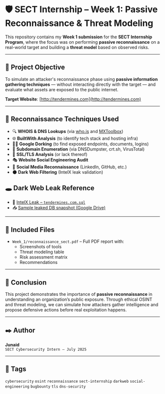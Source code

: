# 🛡️ SECT Internship – Week 1: Passive Reconnaissance & Threat Modeling

This repository contains my **Week 1 submission** for the **SECT Internship Program**, where the focus was on performing **passive reconnaissance** on a real-world target and building a **threat model** based on observed risks.

---

## 🎯 Project Objective

To simulate an attacker's reconnaissance phase using **passive information gathering techniques** — without interacting directly with the target — and evaluate what assets are exposed to the public internet.

**Target Website**: [http://tendermines.com](http://tendermines.com)

---

## 🔧 Reconnaissance Techniques Used

- 🔍 **WHOIS & DNS Lookups** (via [who.is](https://who.is) and [MXToolbox](https://mxtoolbox.com))
- 🌐 **BuiltWith Analysis** (to identify tech stack and hosting infra)
- 🕵️‍♂️ **Google Dorking** (to find exposed endpoints, documents, logins)
- 📡 **Subdomain Enumeration** (via DNSDumpster, crt.sh, VirusTotal)
- 🔐 **SSL/TLS Analysis** (or lack thereof)
- 🎭 **Website Social Engineering Audit**
- 👤 **Social Media Reconnaissance** (LinkedIn, GitHub, etc.)
- 🌑 **Dark Web Filtering** (IntelX leak validation)
  

## 🕳️ Dark Web Leak Reference

- 🔗 [IntelX Leak – `tendermines.com.sql`](https://intelx.io/?did=4b5ea3eb-4e18-4877-a11b-442d42ebc6a1)
- 📥 [Sample leaked DB snapshot (Google Drive)](https://drive.google.com/file/d/15R_AjnB5f9CBipvXqDzH0I1NGrdl8sL1/view?usp=sharing)

---

## 📁 Included Files

- `Week_1/reconnaissance_sect.pdf` – Full PDF report with:
  - Screenshots of tools
  - Threat modeling table
  - Risk assessment matrix
  - Recommendations

---

## 🔐 Conclusion

This project demonstrates the importance of **passive reconnaissance** in understanding an organization’s public exposure. Through ethical OSINT and threat modeling, we can simulate how attackers gather intelligence and propose defensive actions before real exploitation happens.

---

## ✒️ Author

**Junaid**  
`SECT Cybersecurity Intern – July 2025`

---

## 🔖 Tags

`cybersecurity` `osint` `reconnaissance` `sect-internship` `darkweb` `social-engineering` `bugbounty` `tls` `dns-security`


